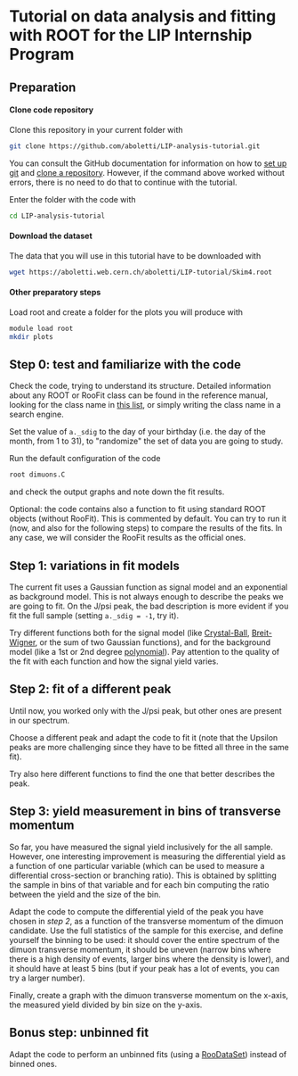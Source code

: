 # Tutorial on data analysis and fitting with ROOT for the LIP Internship Program

## Preparation

#### Clone code repository
Clone this repository in your current folder with
```bash
git clone https://github.com/aboletti/LIP-analysis-tutorial.git
```
You can consult the GitHub documentation for information on how to [set up git](https://docs.github.com/en/get-started/getting-started-with-git) and [clone a repository](https://docs.github.com/en/github/creating-cloning-and-archiving-repositories/cloning-a-repository-from-github). However, if the command above worked without errors, there is no need to do that to continue with the tutorial.

Enter the folder with the code with
```bash
cd LIP-analysis-tutorial
```

#### Download the dataset
The data that you will use in this tutorial have to be downloaded with
```bash
wget https://aboletti.web.cern.ch/aboletti/LIP-tutorial/Skim4.root
```

#### Other preparatory steps
Load root and create a folder for the plots you will produce with
```bash
module load root
mkdir plots
```

## Step 0: test and familiarize with the code

Check the code, trying to understand its structure.
Detailed information about any ROOT or RooFit class can be found in the reference manual, looking for the class name in [this list](https://root.cern/doc/master/classes.html), or simply writing the class name in a search engine.

Set the value of `a._sdig` to the day of your birthday (i.e. the day of the month, from 1 to 31), to "randomize" the set of data you are going to study.

Run the default configuration of the code
```bash
root dimuons.C
```
and check the output graphs and note down the fit results.

Optional: the code contains also a function to fit using standard ROOT objects (without RooFit). This is commented by default. You can try to run it (now, and also for the following steps) to compare the results of the fits. In any case, we will consider the RooFit results as the official ones.

## Step 1: variations in fit models

The current fit uses a Gaussian function as signal model and an exponential as background model. This is not always enough to describe the peaks we are going to fit.
On the J/psi peak, the bad description is more evident if you fit the full sample (setting `a._sdig = -1`, try it).

Try different functions both for the signal model (like [Crystal-Ball](https://root.cern.ch/doc/master/classRooCrystalBall.html), [Breit-Wigner](https://root.cern.ch/doc/master/classRooBreitWigner.html), or the sum of two Gaussian functions), and for the background model (like a 1st or 2nd degree [polynomial](https://root.cern.ch/doc/master/classRooPolynomial.html)).
Pay attention to the quality of the fit with each function and how the signal yield varies.

## Step 2: fit of a different peak

Until now, you worked only with the J/psi peak, but other ones are present in our spectrum.

Choose a different peak and adapt the code to fit it (note that the Upsilon peaks are more challenging since they have to be fitted all three in the same fit).

Try also here different functions to find the one that better describes the peak.

## Step 3: yield measurement in bins of transverse momentum

So far, you have measured the signal yield inclusively for the all sample. However, one interesting improvement is measuring the differential yield as a function of one particular variable (which can be used to measure a differential cross-section or branching ratio). This is obtained by splitting the sample in bins of that variable and for each bin computing the ratio between the yield and the size of the bin.

Adapt the code to compute the differential yield of the peak you have chosen in _step 2_, as a function of the transverse momentum of the dimuon candidate. Use the full statistics of the sample for this exercise, and define yourself the binning to be used: it should cover the entire spectrum of the dimuon transverse momentum, it should be uneven (narrow bins where there is a high density of events, larger bins where the density is lower), and it should have at least 5 bins (but if your peak has a lot of events, you can try a larger number).

Finally, create a graph with the dimuon transverse momentum on the x-axis, the measured yield divided by bin size on the y-axis.

## Bonus step: unbinned fit

Adapt the code to perform an unbinned fits (using a [RooDataSet](https://root.cern.ch/doc/master/classRooDataSet.html)) instead of binned ones.


